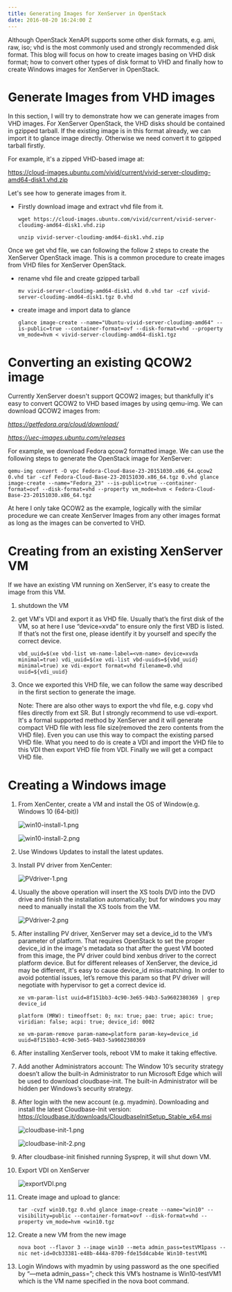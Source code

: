 ```yaml
---
title: Generating Images for XenServer in OpenStack
date: 2016-08-20 16:24:00 Z
---
```


Although OpenStack XenAPI supports some other disk formats, e.g. ami, raw, iso; vhd is the most commonly used and strongly recommended disk format. This blog will focus on how to create images basing on VHD disk format; how to convert other types of disk format to VHD and finally how to create Windows images for XenServer in OpenStack.

# Generate Images from VHD images

In this section, I will try to demonstrate how we can generate images from VHD images. For XenServer OpenStack, the VHD disks should be contained in gzipped tarball. If the existing image is in this format already, we can import it to glance image directly. Otherwise we need convert it to gzipped tarball firstly.

For example, it's a zipped VHD-based image at:

https://cloud-images.ubuntu.com/vivid/current/vivid-server-cloudimg-amd64-disk1.vhd.zip

Let's see how to generate images from it.

* Firstly download image and extract vhd file from it.

  `wget https://cloud-images.ubuntu.com/vivid/current/vivid-server-cloudimg-amd64-disk1.vhd.zip`

  `unzip vivid-server-cloudimg-amd64-disk1.vhd.zip`

Once we get vhd file, we can following the follow 2 steps to create the XenServer OpenStack image. This is a common procedure to create images from VHD files for XenServer OpenStack.

* rename vhd file and create gzipped tarball

  `mv vivid-server-cloudimg-amd64-disk1.vhd 0.vhd tar -czf vivid-server-cloudimg-amd64-disk1.tgz 0.vhd`

* create image and import data to glance

  `glance image-create --name="Ubuntu-vivid-server-cloudimg-amd64" --is-public=true --container-format=ovf --disk-format=vhd --property vm_mode=hvm < vivid-server-cloudimg-amd64-disk1.tgz`

# Converting an existing QCOW2 image

Currently XenServer doesn't support QCOW2 images; but thankfully it's easy to convert QCOW2 to VHD based images by using qemu-img.
We can download QCOW2 images from:

*https://getfedora.org/cloud/download/*

*https://uec-images.ubuntu.com/releases*

For example, we download Fedora qcow2 formatted image. We can use the following steps to generate the OpenStack image for XenServer:

`qemu-img convert -O vpc Fedora-Cloud-Base-23-20151030.x86_64.qcow2 0.vhd tar -czf Fedora-Cloud-Base-23-20151030.x86_64.tgz 0.vhd glance image-create --name="Fedora_23" --is-public=true --container-format=ovf --disk-format=vhd --property vm_mode=hvm < Fedora-Cloud-Base-23-20151030.x86_64.tgz`

At here I only take QCOW2 as the example, logically with the similar procedure we can create XenServer Images from any other images format as long as the images can be converted to VHD.

# Creating from an existing XenServer VM

If we have an existing VM running on XenServer, it's easy to create the image from this VM.

1. shutdown the VM

2. get VM's VDI and export it as VHD file. Usually that’s the first disk of the VM, so at here I use “device=xvda” to ensure only the first VBD is listed. If that’s not the first one, please identify it by yourself and specify the correct device.

   `vbd_uuid=$(xe vbd-list vm-name-label=<vm-name> device=xvda minimal=true) vdi_uuid=$(xe vdi-list vbd-uuids=${vbd_uuid} minimal=true) xe vdi-export format=vhd filename=0.vhd uuid=${vdi_uuid}`

3. Once we exported this VHD file, we can follow the same way described in the first section to generate the image.

   Note: There are also other ways to export the vhd file, e.g. copy vhd files directly from ext SR. But I strongly recommend to use vdi-export. It's a formal supported method by XenServer and it will generate compact VHD file with less file size(removed the zero contents from the VHD file). Even you can use this way to compact the existing parsed VHD file. What you need to do is create a VDI and import the VHD file to this VDI then export VHD file from VDI. Finally we will get a compact VHD file.

# Creating a Windows image

 1. From XenCenter, create a VM and install the OS of Window(e.g. Windows 10 (64-bit))

    ![win10-install-1.png](/uploads/win10-install-1.png)

    ![win10-install-2.png](/uploads/win10-install-2.png)

 2. Use Windows Updates to install the latest updates.

 3. Install PV driver from XenCenter:

    ![PVdriver-1.png](/uploads/PVdriver-1.png)

 4. Usually the above operation will insert the XS tools DVD into the DVD drive and finish the installation automatically; but for windows you may need to manually install the XS tools from the VM.

    ![PVdriver-2.png](/uploads/PVdriver-2.png)

 5. After installing PV driver, XenServer may set a device_id to the VM’s parameter of platform. That requires OpenStack to set the proper device_id in the image's metadata so that after the guest VM booted from this image, the PV driver could bind xenbus driver to the correct platform device. But for different releases of XenServer, the device_id may be different, it's easy to cause device_id miss-matching. In order to avoid potential issues, let’s remove this param so that PV driver will negotiate with hypervisor to get a correct device id.

    `xe vm-param-list uuid=8f151bb3-4c90-3e65-94b3-5a9602380369 | grep device_id`

    `platform (MRW): timeoffset: 0; nx: true; pae: true; apic: true; viridian: false; acpi: true; device_id: 0002`

    `xe vm-param-remove param-name=platform param-key=device_id uuid=8f151bb3-4c90-3e65-94b3-5a9602380369`

 6. After installing XenServer tools, reboot VM to make it taking effective.

 7. Add another Administrators account: The Window 10’s security strategy doesn’t allow the built-in Administrator to run Microsoft Edge which will be used to download cloudbase-init. The built-in Administrator will be hidden per Windows’s security strategy.

 8. After login with the new account (e.g. myadmin). Downloading and install the latest Cloudbase-Init version: https://cloudbase.it/downloads/CloudbaseInitSetup_Stable_x64.msi

    ![cloudbase-init-1.png](/uploads/cloudbase-init-1.png)

    ![cloudbase-init-2.png](/uploads/cloudbase-init-2.png)

 9. After cloudbase-init finished running Sysprep, it will shut down VM.

10. Export VDI on XenServer

    ![exportVDI.png](/uploads/exportVDI.png)

11. Create image and upload to glance:

    `tar -cvzf win10.tgz 0.vhd glance image-create --name="win10" --visibility=public --container-format=ovf --disk-format=vhd --property vm_mode=hvm <win10.tgz`

12. Create a new VM from the new image

    `nova boot --flavor 3 --image win10 --meta admin_pass=testVM1pass --nic net-id=0cb33381-e48b-444a-8709-fde15d4cab4e Win10-testVM1`

13. Login Windows with myadmin by using password as the one specified by “—meta admin_pass=”; check this VM’s hostname is Win10-testVM1 which is the VM name specified in the nova boot command.